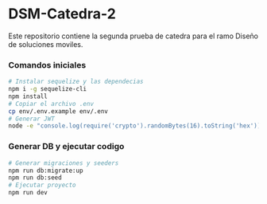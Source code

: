 ﻿# DSM-Catedra-2
Este repositorio contiene la segunda prueba de catedra para el ramo Diseño de soluciones moviles. 

### Comandos iniciales
``` bash
# Instalar sequelize y las dependecias
npm i -g sequelize-cli
npm install
# Copiar el archivo .env
cp env/.env.example env/.env
# Generar JWT
node -e "console.log(require('crypto').randomBytes(16).toString('hex'))"
```

### Generar DB y ejecutar codigo
``` bash
# Generar migraciones y seeders
npm run db:migrate:up
npm run db:seed
# Ejecutar proyecto
npm run dev
```
